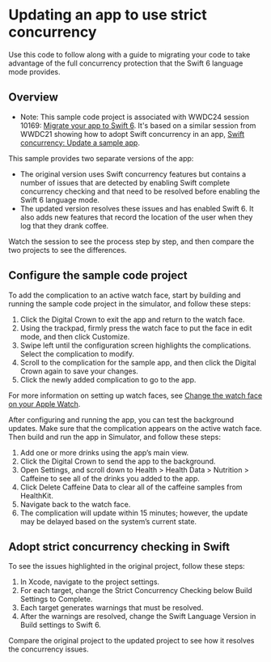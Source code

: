 # Updating an app to use strict concurrency

Use this code to follow along with a guide to migrating your code to take advantage of the full concurrency protection that the Swift 6 language mode provides.

## Overview

- Note: This sample code project is associated with WWDC24 session 10169: [Migrate your app to Swift 6](https://developer.apple.com/wwdc24/10169). It's based on a similar session from WWDC21 showing how to adopt Swift concurrency in an app, [Swift concurrency: Update a sample app](https://developer.apple.com/videos/play/wwdc2021/10194/).

This sample provides two separate versions of the app:

- The original version uses Swift concurrency features but contains a number of issues that are detected by enabling Swift complete concurrency checking and that need to be resolved before enabling the Swift 6 language mode.
- The updated version resolves these issues and has enabled Swift 6. It also adds new features that record the location of the user when they log that they drank coffee.

Watch the session to see the process step by step, and then compare the two projects to see the differences.

## Configure the sample code project

To add the complication to an active watch face, start by building and running the sample code project in the simulator, and follow these steps:

1. Click the Digital Crown to exit the app and return to the watch face.
1. Using the trackpad, firmly press the watch face to put the face in edit mode, and then click Customize.
1. Swipe left until the configuration screen highlights the complications. Select the complication to modify.
1. Scroll to the complication for the sample app, and then click the Digital Crown again to save your changes.
1. Click the newly added complication to go to the app.

For more information on setting up watch faces, see [Change the watch face on your Apple Watch](https://support.apple.com/en-us/HT205536).

After configuring and running the app, you can test the background updates. Make sure that the complication appears on the active watch face. Then build and run the app in Simulator, and follow these steps:

1. Add one or more drinks using the app’s main view.
1. Click the Digital Crown to send the app to the background.
1. Open Settings, and scroll down to Health > Health Data > Nutrition > Caffeine to see all of the drinks you added to the app.
1. Click Delete Caffeine Data to clear all of the caffeine samples from HealthKit.
1. Navigate back to the watch face.
1. The complication will update within 15 minutes; however, the update may be delayed based on the system’s current state.

## Adopt strict concurrency checking in Swift

To see the issues highlighted in the original project, follow these steps:

1. In Xcode, navigate to the project settings.
1. For each target, change the Strict Concurrency Checking below Build Settings to Complete.
1. Each target generates warnings that must be resolved.
1. After the warnings are resolved, change the Swift Language Version in Build settings to Swift 6.

Compare the original project to the updated project to see how it resolves the concurrency issues.
